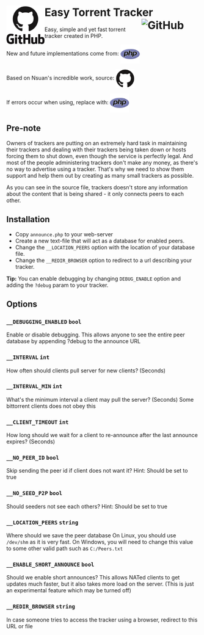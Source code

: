 # Easy Torrent Tracker [<img src="https://github.com/devicons/devicon/blob/master/icons/github/github-original-wordmark.svg" title="Home" alt="GitHub" width="100" height="100" align = "left"/>](https://github.com/HACKS-EXE/Torrent-tracker-announce.php) [<img src="https://arquivo.devmedia.com.br/noticias/artigos/artigo_introducao-ao-php_32540.png" title="Home" alt="GitHub" width="150" height="100" align = "Right"/>](https://github.com/HACKS-EXE/Torrent-tracker-announce.php)

Easy, simple and yet fast torrent tracker created in PHP.

New and future implementations come from:
[<img src="https://github.com/devicons/devicon/blob/master/icons/php/php-original.svg" title="Trackers Fix" alt="GitHub" width="50" height="50" align = "center"/>](https://github.com/abixalmon/BtiTracker/blob/master/announce.php)

Based on Nsuan's incredible work, source:
[<img src="https://github.com/devicons/devicon/blob/master/icons/github/github-original.svg" title="Source" alt="GitHub" width="50" height="50" align = "center"/>](https://gist.github.com/nsuan/1967006)

If errors occur when using, replace with:
[<img src="https://github.com/devicons/devicon/blob/master/icons/php/php-original.svg" title="Source" alt="GitHub" width="50" height="50" align = "center"/>](https://gist.github.com/nsuan/1967006)

## Pre-note

Owners of trackers are putting on an extremely hard task in maintaining their trackers and dealing with their trackers being taken down or hosts forcing them to shut down, 
even though the service is perfectly legal. And most of the people administering trackers don't make any money, as there's no way to advertise using a tracker. 
That's why we need to show them support and help them out by creating as many small trackers as possible.

As you can see in the source file, trackers doesn't store any information about the content that is being shared - it only connects peers to each other.

## Installation

- Copy `announce.php` to your web-server
- Create a new text-file that will act as a database for enabled peers.
- Change the `__LOCATION_PEERS` option with the location of your database file.
- Change the `__REDIR_BROWSER` option to redirect to a url describing your tracker.

**Tip:** You can enable debugging by changing `DEBUG_ENABLE` option and adding the `?debug` param to your tracker.

## Options

### `__DEBUGGING_ENABLED` `bool`

Enable or disable debugging.
This allows anyone to see the entire peer database by appending ?debug to the announce URL

### `__INTERVAL` `int`

How often should clients pull server for new clients? (Seconds)

### `__INTERVAL_MIN` `int`

What's the minimum interval a client may pull the server? (Seconds)
Some bittorrent clients does not obey this

### `__CLIENT_TIMEOUT` `int`

How long should we wait for a client to re-announce after the last announce expires? (Seconds)

### `__NO_PEER_ID` `bool`

Skip sending the peer id if client does not want it?
Hint: Should be set to true

### `__NO_SEED_P2P` `bool`

Should seeders not see each others?
Hint: Should be set to true

### `__LOCATION_PEERS` `string`

Where should we save the peer database
On Linux, you should use `/dev/shm` as it is very fast.
On Windows, you will need to change this value to some other valid path such as `C:/Peers.txt`

### `__ENABLE_SHORT_ANNOUNCE` `bool`

Should we enable short announces?
This allows NATed clients to get updates much faster, but it also takes more load on the server. (This is just an experimental feature which may be turned off)

### `__REDIR_BROWSER` `string`

In case someone tries to access the tracker using a browser, redirect to this URL or file
